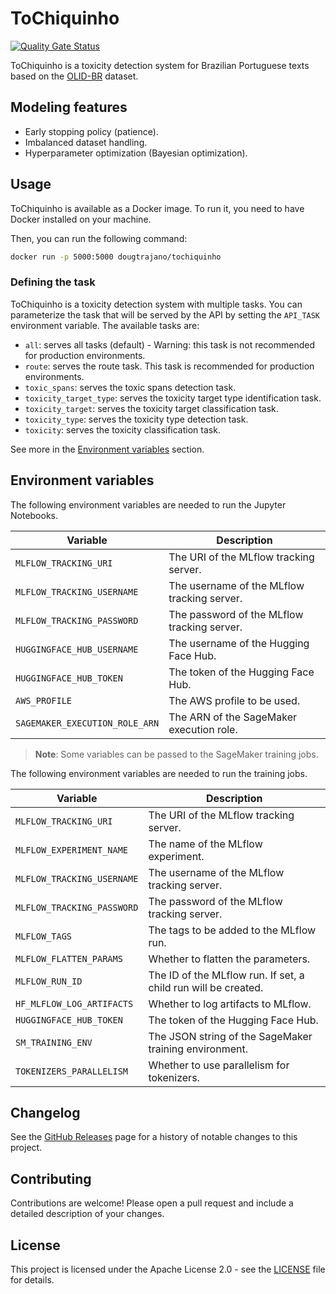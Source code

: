 # ToChiquinho

[![Quality Gate Status](https://sonarcloud.io/api/project_badges/measure?project=DougTrajano_ToChiquinho&metric=alert_status)](https://sonarcloud.io/summary/new_code?id=DougTrajano_ToChiquinho)

ToChiquinho is a toxicity detection system for Brazilian Portuguese texts based on the [OLID-BR](https://github.com/DougTrajano/olid-br/) dataset.

## Modeling features

- Early stopping policy (patience).
- Imbalanced dataset handling.
- Hyperparameter optimization (Bayesian optimization).

## Usage

ToChiquinho is available as a Docker image. To run it, you need to have Docker installed on your machine.

Then, you can run the following command:

```bash
docker run -p 5000:5000 dougtrajano/tochiquinho
```

### Defining the task

ToChiquinho is a toxicity detection system with multiple tasks. You can parameterize the task that will be served by the API by setting the `API_TASK` environment variable. The available tasks are:

- `all`: serves all tasks (default) - Warning: this task is not recommended for production environments.
- `route`: serves the route task. This task is recommended for production environments.
- `toxic_spans`: serves the toxic spans detection task.
- `toxicity_target_type`: serves the toxicity target type identification task.
- `toxicity_target`: serves the toxicity target classification task.
- `toxicity_type`: serves the toxicity type detection task.
- `toxicity`: serves the toxicity classification task.

See more in the [Environment variables](#environment-variables) section.

## Environment variables

The following environment variables are needed to run the Jupyter Notebooks.

| Variable | Description |
|----------|-------------|
| `MLFLOW_TRACKING_URI` | The URI of the MLflow tracking server. |
| `MLFLOW_TRACKING_USERNAME` | The username of the MLflow tracking server. |
| `MLFLOW_TRACKING_PASSWORD` | The password of the MLflow tracking server. |
| `HUGGINGFACE_HUB_USERNAME` | The username of the Hugging Face Hub. |
| `HUGGINGFACE_HUB_TOKEN` | The token of the Hugging Face Hub. |
| `AWS_PROFILE` | The AWS profile to be used. |
| `SAGEMAKER_EXECUTION_ROLE_ARN` | The ARN of the SageMaker execution role. |

> **Note**: Some variables can be passed to the SageMaker training jobs.

The following environment variables are needed to run the training jobs.

| Variable | Description |
|----------|-------------|
| `MLFLOW_TRACKING_URI` | The URI of the MLflow tracking server. |
| `MLFLOW_EXPERIMENT_NAME` | The name of the MLflow experiment. |
| `MLFLOW_TRACKING_USERNAME` | The username of the MLflow tracking server. |
| `MLFLOW_TRACKING_PASSWORD` | The password of the MLflow tracking server. |
| `MLFLOW_TAGS` | The tags to be added to the MLflow run. |
| `MLFLOW_FLATTEN_PARAMS` | Whether to flatten the parameters. |
| `MLFLOW_RUN_ID` | The ID of the MLflow run. If set, a child run will be created. |
| `HF_MLFLOW_LOG_ARTIFACTS` | Whether to log artifacts to MLflow. |
| `HUGGINGFACE_HUB_TOKEN` | The token of the Hugging Face Hub. |
| `SM_TRAINING_ENV` | The JSON string of the SageMaker training environment. |
| `TOKENIZERS_PARALLELISM` | Whether to use parallelism for tokenizers. |

## Changelog

See the [GitHub Releases](https://github.com/DougTrajano/ToChiquinho/releases) page for a history of notable changes to this project.

## Contributing

Contributions are welcome! Please open a pull request and include a detailed description of your changes.

## License

This project is licensed under the Apache License 2.0 - see the [LICENSE](LICENSE) file for details.
